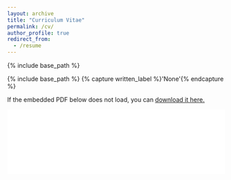 ```yaml
---
layout: archive
title: "Curriculum Vitae"
permalink: /cv/
author_profile: true
redirect_from:
  - /resume
---
```


{% include base_path %}



{% include base_path %}
{% capture written_label %}'None'{% endcapture %}

If the embedded PDF below does not load, you can <u><a href="../files/Curriculum_Vitae_English.pdf">download it here.</a></u>
<br/>

<embed src="../files/Curriculum_Vitae_English.pdf" type="application/pdf" width="100%" />
